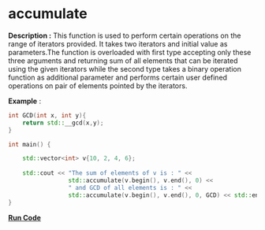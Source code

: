 # accumulate

**Description :** This function is used to perform certain operations on the range of iterators provided. It takes two iterators and initial value as parameters.The function is overloaded with first type accepting only these three arguments and returning sum of all elements that can be iterated using the given iterators while the second type takes a binary operation function as additional parameter and performs certain user defined operations on pair of elements pointed by the iterators.


**Example** :

```cpp
int GCD(int x, int y){
	return std::__gcd(x,y);
}

int main() { 

	std::vector<int> v{10, 2, 4, 6}; 
	
	std::cout << "The sum of elements of v is : " << 
                 std::accumulate(v.begin(), v.end(), 0) << 
		 		 " and GCD of all elements is : " << 
				 std::accumulate(v.begin(), v.end(), 0, GCD) << std::endl;
}
```
**[Run Code](https://ideone.com/Gf2d0G)**
